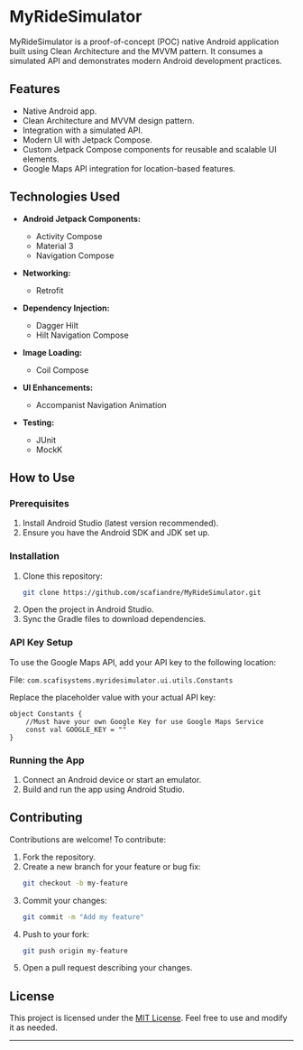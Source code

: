 # MyRideSimulator

MyRideSimulator is a proof-of-concept (POC) native Android application built using Clean Architecture and the MVVM pattern. It consumes a simulated API and demonstrates modern Android development practices.

## Features

- Native Android app.
- Clean Architecture and MVVM design pattern.
- Integration with a simulated API.
- Modern UI with Jetpack Compose.
- Custom Jetpack Compose components for reusable and scalable UI elements.
- Google Maps API integration for location-based features.

## Technologies Used

- **Android Jetpack Components:**
  - Activity Compose
  - Material 3
  - Navigation Compose

- **Networking:**
  - Retrofit

- **Dependency Injection:**
  - Dagger Hilt
  - Hilt Navigation Compose

- **Image Loading:**
  - Coil Compose

- **UI Enhancements:**
  - Accompanist Navigation Animation

- **Testing:**
  - JUnit
  - MockK

## How to Use

### Prerequisites

1. Install Android Studio (latest version recommended).
2. Ensure you have the Android SDK and JDK set up.

### Installation

1. Clone this repository:
   ```bash
   git clone https://github.com/scafiandre/MyRideSimulator.git
   ```
2. Open the project in Android Studio.
3. Sync the Gradle files to download dependencies.

### API Key Setup

To use the Google Maps API, add your API key to the following location:

File: `com.scafisystems.myridesimulator.ui.utils.Constants`

Replace the placeholder value with your actual API key:
```
object Constants {
    //Must have your own Google Key for use Google Maps Service
    const val GOOGLE_KEY = ""
}
```

### Running the App

1. Connect an Android device or start an emulator.
2. Build and run the app using Android Studio.

## Contributing

Contributions are welcome! To contribute:

1. Fork the repository.
2. Create a new branch for your feature or bug fix:
   ```bash
   git checkout -b my-feature
   ```
3. Commit your changes:
   ```bash
   git commit -m "Add my feature"
   ```
4. Push to your fork:
   ```bash
   git push origin my-feature
   ```
5. Open a pull request describing your changes.

## License

This project is licensed under the [MIT License](LICENSE). Feel free to use and modify it as needed.

---
